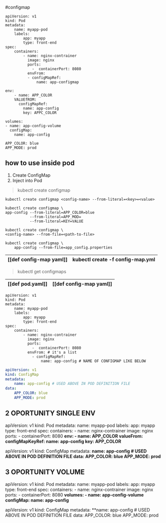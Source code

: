 #configmap 
```ENV
apiVersion: v1
kind: Pod
metadata:
	name: myapp-pod
	labels:
		app: myapp
		type: front-end
spec:
	containers:
		- name: nginx-contrainer
		  image: nginx
		  ports:
		    -  containerPort: 8080
		  envFrom:
		  - configMapRef:
		      name: app-configmap
```

```SINGLE_ENV
env:
	- name: APP_COLOR
	VALUEfROM:
	  configMapRef:
	    name: app-config
	    key: APPC_COLOR
```

```VOLUME
volumes:
- name: app-config-volume
  configMap: 
    name: app-config
```

```configMap
APP_COLOR: blue
APP_MODE: prod
```

## how to use inside pod

1.  Create ConfigMap
2.  Inject into Pod

>kubectl create configmap 

```imperative
kubectl create configmap <config-name> --from-literal=<key>=<value>
```

```
kubectl create configmap \
app-config --from-literal=APP_COLOR=blue
		   --from-literal=APP_MOD=
	       --from-literal=KEY=VALUE

```

```FROM_FILE
kubectl create configmap \
<config-name> --from-file=<path-to-file>
```

```FROM_FILE
kubectl create configmap \
	app-config --from-file=app_config.properties
```


| [[def config-map yaml]] | kubectl create -f config-map.yml |
|-|-|

> kubectl get configmaps

| [[def pod.yaml]] | [[def config-map yaml]]  |
|-|-|

```
apiVersion: v1
kind: Pod
metadata:
	name: myapp-pod
	labels:
		app: myapp
		type: front-end
spec:
	containers:
		- name: nginx-contrainer
		  image: nginx
		  ports:
		    -  containerPort: 8080
		  envFrom: # it's a list 
		    - configMapRef:
		        name: app-config # NAME OF CONFIGMAP LIKE BELOW
```

```config-map.yaml
apiVersion: v1
kind: ConfigMap
metadata:
	name: app-config # USED ABOVE IN POD DEFINITION FILE 
data:
	APP_COLOR: blue
	APP_MODE: prod
```

## 2 OPORTUNITY  SINGLE ENV 

apiVersion: v1
kind: Pod
metadata:
	name: myapp-pod
	labels:
		app: myapp
		type: front-end
spec:
	containers:
		- name: nginx-contrainer
		  image: nginx
		  ports:
		    -  containerPort: 8080
		  **env:
			  - name: APP_COLOR
			    valueFrom:
				    configMapKeyRef:
					    name: app-config
					    key: APP_COLOR**
			   

apiVersion: v1
kind: ConfigMap
metadata:
	**name: app-config # USED ABOVE IN POD DEFINITION FILE 
data:
	APP_COLOR: blue
	APP_MODE: prod**

## 3 OPORTUNITY  VOLUME 

apiVersion: v1
kind: Pod
metadata:
	name: myapp-pod
	labels:
		app: myapp
		type: front-end
spec:
	containers:
		- name: nginx-contrainer
		  image: nginx
		  ports:
		    -  containerPort: 8080
		  **volumes:
		  - name: app-config-volume
		    configMap:
			    name: app-config**
			   

apiVersion: v1
kind: ConfigMap
metadata:
	**name: app-config # USED ABOVE IN POD DEFINITION FILE 
data:
	APP_COLOR: blue
	APP_MODE: prod


